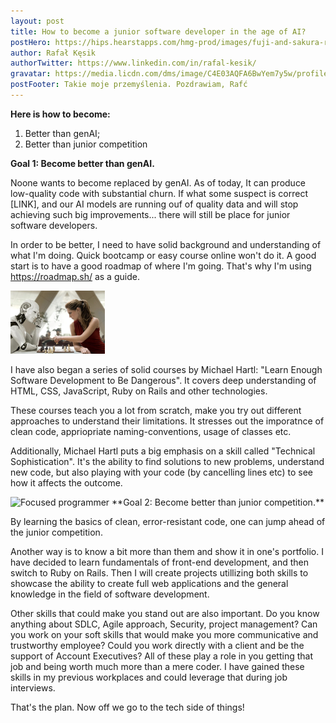 ```yaml
---
layout: post
title: How to become a junior software developer in the age of AI?
postHero: https://hips.hearstapps.com/hmg-prod/images/fuji-and-sakura-royalty-free-image-144483163-1562593125.jpg?crop=1xw:0.99976xh;center,top&resize=2048:*
author: Rafał Kęsik
authorTwitter: https://www.linkedin.com/in/rafal-kesik/
gravatar: https://media.licdn.com/dms/image/C4E03AQFA6BwYem7y5w/profile-displayphoto-shrink_200_200/0/1657479283726?e=1724284800&v=beta&t=spqf7E14QKKvduSqNCEOJGJlfaQTvGYF_PeYA_JN7qg
postFooter: Takie moje przemyślenia. Pozdrawiam, Rafć
---
```


**Here is how to become:**
1. Better than genAI;
2. Better than junior competition

**Goal 1: Become better than genAI.**

Noone wants to become replaced by genAI. As of today, It can produce low-quality code with substantial churn. If what some suspect is correct [LINK], and our AI models are running ouf of quality data and will stop achieving such big improvements... there will still be place for junior software developers.


In order to be better, I need to have solid background and understanding of what I'm doing. Quick bootcamp or easy course online won't do it. 
A good start is to have a good roadmap of where I'm going. That's why I'm using https://roadmap.sh/ as a guide. 

<img class="pull-right" style="width: 30%; height: auto%" src="/images/ai-vs-human.jpg" alt="Robot and human playing chess">


I have also began a series of solid courses by Michael Hartl: "Learn Enough Software Development to Be Dangerous". It covers deep understanding of HTML, CSS, JavaScript, Ruby on Rails and other technologies.

These courses teach you a lot from scratch, make you try out different approaches to understand their limitations. It stresses out the imporatnce of clean code, appriopriate naming-conventions, usage of classes etc.

Additionally, Michael Hartl puts a big emphasis on a skill called "Technical Sophistication". It's the ability to find solutions to new problems, understand new code, but also playing with your code (by cancelling lines etc) to see how it affects the outcome.

<img class="pull-left" style="width: 30%; height: auto" src="https://miro.medium.com/v2/resize:fit:1024/1*fkR6ORr85YLyVAh8w4rP6Q.jpeg" alt="Focused programmer">
**Goal 2: Become better than junior competition.**

By learning the basics of clean, error-resistant code, one can jump ahead of the junior competition. 

Another way is to know a bit more than them and show it in one's portfolio. I have decided to learn fundamentals of front-end development, and then switch to Ruby on Rails. Then I will create projects utillizing both skills to showcase the ability to create full web applications and the general knowledge in the field of software development.

Other skills that could make you stand out are also important. Do you know anything about SDLC, Agile approach, Security, project management? Can you work on your soft skills that would make you more communicative and trustworthy employee? Could you work directly with a client and be the support of Account Executives? 
All of these play a role in you getting that job and being worth much more than a mere coder.
I have gained these skills in my previous workplaces and could leverage that during job interviews.

That's the plan. Now off we go to the tech side of things!